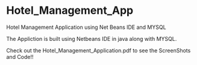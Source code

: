 # Hotel_Management_App
Hotel Management Application using Net Beans IDE and MYSQL

The Appliction is built using Netbeans IDE in java along with MYSQL.

Check out the Hotel_Management_Application.pdf to see the ScreenShots and Code!!
